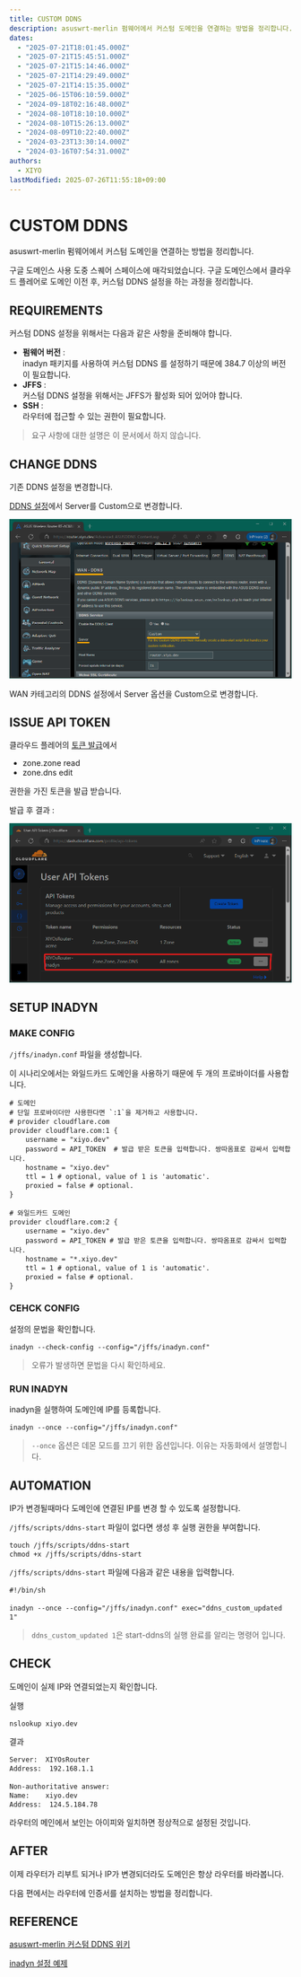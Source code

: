 ```yaml
---
title: CUSTOM DDNS
description: asuswrt-merlin 펌웨어에서 커스텀 도메인을 연결하는 방법을 정리합니다.
dates:
  - "2025-07-21T18:01:45.000Z"
  - "2025-07-21T15:45:51.000Z"
  - "2025-07-21T15:14:46.000Z"
  - "2025-07-21T14:29:49.000Z"
  - "2025-07-21T14:15:35.000Z"
  - "2025-06-15T06:10:59.000Z"
  - "2024-09-18T02:16:48.000Z"
  - "2024-08-10T18:10:10.000Z"
  - "2024-08-10T15:26:13.000Z"
  - "2024-08-09T10:22:40.000Z"
  - "2024-03-23T13:30:14.000Z"
  - "2024-03-16T07:54:31.000Z"
authors:
  - XIYO
lastModified: 2025-07-26T11:55:18+09:00
---
```

# CUSTOM DDNS

asuswrt-merlin 펌웨어에서 커스텀 도메인을 연결하는 방법을 정리합니다.

구글 도메인스 사용 도중 스퀘어 스페이스에 매각되었습니다. 구글 도메인스에서 클라우드 플레어로 도메인 이전 후, 커스텀 DDNS 설정을 하는 과정을 정리합니다.

## REQUIREMENTS

커스텀 DDNS 설정을 위해서는 다음과 같은 사항을 준비해야 합니다.

- **펌웨어 버전** : \
  inadyn 패키지를 사용하여 커스텀 DDNS 를 설정하기 때문에 384.7 이상의 버전이 필요합니다.
- **JFFS** : \
  커스텀 DDNS 설정을 위해서는 JFFS가 활성화 되어 있어야 합니다.
- **SSH** : \
  라우터에 접근할 수 있는 권한이 필요합니다.

> 요구 사항에 대한 설명은 이 문서에서 하지 않습니다.

## CHANGE DDNS

기존 DDNS 설정을 변경합니다.

[DDNS 설정](https://router.xiyo.dev/Advanced_ASUSDDNS_Content.asp)에서 Server를 Custom으로 변경합니다.

![DDNS 옵션 변경](./assets/custom-ddns-20240918105845255.png)

WAN 카테고리의 DDNS 설정에서 Server 옵션을 Custom으로 변경합니다.

## ISSUE API TOKEN

클라우드 플레어의 [토큰 발급](https://dash.cloudflare.com/profile/api-tokens)에서

- zone.zone read
- zone.dns edit

권한을 가진 토큰을 발급 받습니다.

발급 후 결과 :

![토큰 발급 결과](./assets/custom-ddns-20240918105908541.png)

## SETUP INADYN

### MAKE CONFIG

`/jffs/inadyn.conf` 파일을 생성합니다.

이 시나리오에서는 와일드카드 도메인을 사용하기 때문에 두 개의 프로바이더를 사용합니다.

```shell
# 도메인
# 단일 프로바이더만 사용한다면 `:1`을 제거하고 사용합니다.
# provider cloudflare.com
provider cloudflare.com:1 {
    username = "xiyo.dev"
    password = API_TOKEN  # 발급 받은 토큰을 입력합니다. 쌍따옴표로 감싸서 입력합니다.
    hostname = "xiyo.dev"
    ttl = 1 # optional, value of 1 is 'automatic'.
    proxied = false # optional.
}

# 와일드카드 도메인
provider cloudflare.com:2 {
    username = "xiyo.dev"
    password = API_TOKEN # 발급 받은 토큰을 입력합니다. 쌍따옴표로 감싸서 입력합니다.
    hostname = "*.xiyo.dev"
    ttl = 1 # optional, value of 1 is 'automatic'.
    proxied = false # optional.
}
```

### CEHCK CONFIG

설정의 문법을 확인합니다.

```shell
inadyn --check-config --config="/jffs/inadyn.conf"
```

> 오류가 발생하면 문법을 다시 확인하세요.

### RUN INADYN

inadyn을 실행하여 도메인에 IP를 등록합니다.

```shell
inadyn --once --config="/jffs/inadyn.conf"
```

> `--once` 옵션은 데몬 모드를 끄기 위한 옵션입니다. 이유는 자동화에서 설명합니다.

## AUTOMATION

IP가 변경될때마다 도메인에 연결된 IP를 변경 할 수 있도록 설정합니다.

`/jffs/scripts/ddns-start` 파일이 없다면 생성 후 실행 권한을 부여합니다.

```shell
touch /jffs/scripts/ddns-start
chmod +x /jffs/scripts/ddns-start
```

`/jffs/scripts/ddns-start` 파일에 다음과 같은 내용을 입력합니다.

```shell
#!/bin/sh

inadyn --once --config="/jffs/inadyn.conf" exec="ddns_custom_updated 1"
```

> `ddns_custom_updated 1`은 start-ddns의 실행 완료를 알리는 명령어 입니다.

## CHECK

도메인이 실제 IP와 연결되었는지 확인합니다.

실행

```shell
nslookup xiyo.dev
```

결과

```text
Server:  XIYOsRouter
Address:  192.168.1.1

Non-authoritative answer:
Name:    xiyo.dev
Address:  124.5.184.78
```

라우터의 메인에서 보인는 아이피와 일치하면 정상적으로 설정된 것입니다.

## AFTER

이제 라우터가 리부트 되거나 IP가 변경되더라도 도메인은 항상 라우터를 바라봅니다.

다음 편에서는 라우터에 인증서를 설치하는 방법을 정리합니다.

## REFERENCE

[asuswrt-merlin 커스텀 DDNS 위키](https://github.com/RMerl/asuswrt-merlin.ng/wiki/DDNS-services)

[inadyn 설정 예제](https://github.com/troglobit/inadyn#example)
